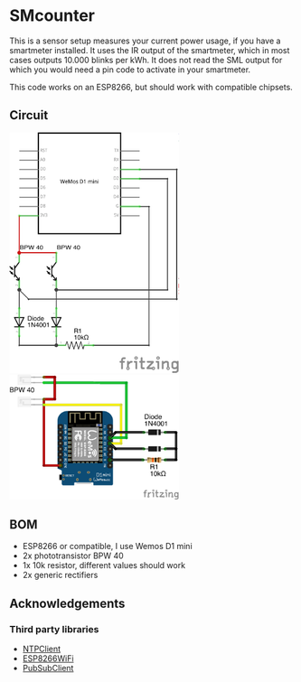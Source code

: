 # SMcounter

This is a sensor setup measures your current power usage, if you have a smartmeter installed. It uses the IR output of the smartmeter, which in most cases outputs 10.000 blinks per kWh. It does not read the SML output for which you would need a pin code to activate in your smartmeter.

This code works on an ESP8266, but should work with compatible chipsets. 

## Circuit

<img src="doc/SMcounter_circuit.png" width="300"> <img src="doc/SMcounter_circuit2.png" width="300">

## BOM

- ESP8266 or compatible, I use Wemos D1 mini
- 2x phototransistor BPW 40
- 1x 10k resistor, different values should work
- 2x generic rectifiers

## Acknowledgements

### Third party libraries

- [NTPClient](https://github.com/arduino-libraries/NTPClient)
- [ESP8266WiFi](https://github.com/ekstrand/ESP8266wifi)
- [PubSubClient](https://github.com/knolleary/pubsubclient)
